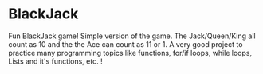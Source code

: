 # BlackJack
Fun BlackJack game! Simple version of the game. 
The Jack/Queen/King all count as 10 and the the Ace can count as 11 or 1.
A very good project to practice many programming topics like functions, for/if loops, while loops, Lists and it's functions, etc. !
